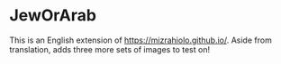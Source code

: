 # JewOrArab

This is an English extension of https://mizrahiolo.github.io/.
Aside from translation, adds three more sets of images to test on!

